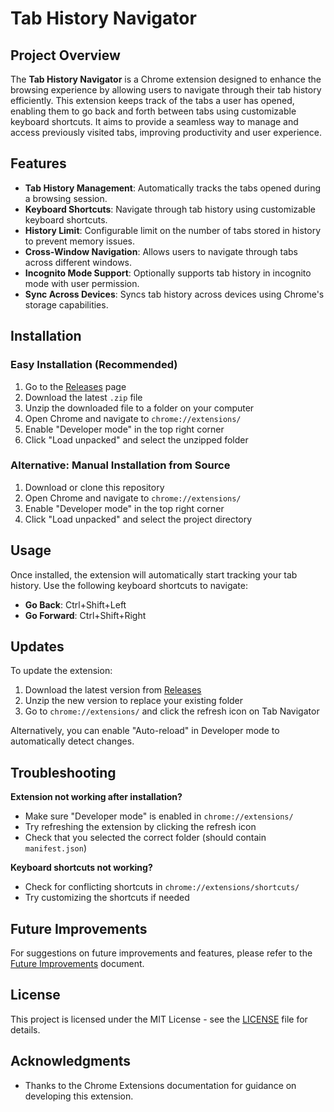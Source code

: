 # Tab History Navigator

## Project Overview

The **Tab History Navigator** is a Chrome extension designed to enhance the browsing experience by allowing users to navigate through their tab history efficiently. This extension keeps track of the tabs a user has opened, enabling them to go back and forth between tabs using customizable keyboard shortcuts. It aims to provide a seamless way to manage and access previously visited tabs, improving productivity and user experience.

## Features

- **Tab History Management**: Automatically tracks the tabs opened during a browsing session.
- **Keyboard Shortcuts**: Navigate through tab history using customizable keyboard shortcuts.
- **History Limit**: Configurable limit on the number of tabs stored in history to prevent memory issues.
- **Cross-Window Navigation**: Allows users to navigate through tabs across different windows.
- **Incognito Mode Support**: Optionally supports tab history in incognito mode with user permission.
- **Sync Across Devices**: Syncs tab history across devices using Chrome's storage capabilities.

## Installation

### Easy Installation (Recommended)
1. Go to the [Releases](../../releases) page
2. Download the latest `.zip` file
3. Unzip the downloaded file to a folder on your computer
4. Open Chrome and navigate to `chrome://extensions/`
5. Enable "Developer mode" in the top right corner
6. Click "Load unpacked" and select the unzipped folder

### Alternative: Manual Installation from Source
1. Download or clone this repository
2. Open Chrome and navigate to `chrome://extensions/`
3. Enable "Developer mode" in the top right corner
4. Click "Load unpacked" and select the project directory

## Usage

Once installed, the extension will automatically start tracking your tab history. Use the following keyboard shortcuts to navigate:

- **Go Back**: Ctrl+Shift+Left
- **Go Forward**: Ctrl+Shift+Right

## Updates

To update the extension:
1. Download the latest version from [Releases](../../releases)
2. Unzip the new version to replace your existing folder
3. Go to `chrome://extensions/` and click the refresh icon on Tab Navigator

Alternatively, you can enable "Auto-reload" in Developer mode to automatically detect changes.

## Troubleshooting

**Extension not working after installation?**
- Make sure "Developer mode" is enabled in `chrome://extensions/`
- Try refreshing the extension by clicking the refresh icon
- Check that you selected the correct folder (should contain `manifest.json`)

**Keyboard shortcuts not working?**
- Check for conflicting shortcuts in `chrome://extensions/shortcuts/`
- Try customizing the shortcuts if needed

## Future Improvements

For suggestions on future improvements and features, please refer to the [Future Improvements](future_improvements.md) document.

## License

This project is licensed under the MIT License - see the [LICENSE](LICENSE) file for details.

## Acknowledgments

- Thanks to the Chrome Extensions documentation for guidance on developing this extension. 